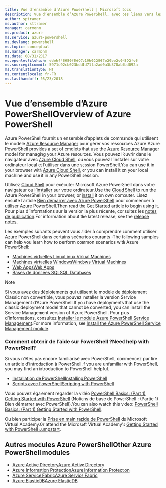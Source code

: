 ```yaml
---
title: Vue d’ensemble d’Azure PowerShell | Microsoft Docs
description: Vue d’ensemble d’Azure PowerShell, avec des liens vers les procédures d’installation et de configuration.
author: sptramer
ms.author: sttramer
manager: carmonm
ms.product: azure
ms.service: azure-powershell
ms.devlang: powershell
ms.topic: conceptual
ms.manager: carmonm
ms.date: 08/31/2017
ms.openlocfilehash: ddeb448650f5d97e10b022867e20be2c04592fe6
ms.sourcegitcommit: 5971c92cb023bdd1d71fa2ad0a3b378abfbd092a
ms.translationtype: HT
ms.contentlocale: fr-FR
ms.lasthandoff: 05/23/2018
---
```

# <a name="overview-of-azure-powershell"></a><span data-ttu-id="b0325-103">Vue d’ensemble d’Azure PowerShell</span><span class="sxs-lookup"><span data-stu-id="b0325-103">Overview of Azure PowerShell</span></span>

<span data-ttu-id="b0325-104">Azure PowerShell fournit un ensemble d’applets de commande qui utilisent le modèle [Azure Resource Manager](/azure/azure-resource-manager/resource-group-overview) pour gérer vos ressources Azure.</span><span class="sxs-lookup"><span data-stu-id="b0325-104">Azure PowerShell provides a set of cmdlets that use the [Azure Resource Manager](/azure/azure-resource-manager/resource-group-overview) model for managing your Azure resources.</span></span> <span data-ttu-id="b0325-105">Vous pouvez l’ouvrir dans le navigateur avec [Azure Cloud Shell](/azure/cloud-shell/overview), ou vous pouvez l’installer sur votre ordinateur local et l’utiliser dans une session PowerShell.</span><span class="sxs-lookup"><span data-stu-id="b0325-105">You can use it in your browser with [Azure Cloud Shell](/azure/cloud-shell/overview), or you can install it on your local machine and use it in any PowerShell session.</span></span>

<span data-ttu-id="b0325-106">Utilisez [Cloud Shell](/azure/cloud-shell/overview) pour exécuter Microsoft Azure PowerShell dans votre navigateur ou [l’installer](install-azurerm-ps.md) sur votre ordinateur.</span><span class="sxs-lookup"><span data-stu-id="b0325-106">Use the [Cloud Shell](/azure/cloud-shell/overview) to run the Azure PowerShell in your browser, or [install](install-azurerm-ps.md) it on own computer.</span></span> <span data-ttu-id="b0325-107">Lisez ensuite l’article [Bien démarrer avec Azure PowerShell](get-started-azureps.md) pour commencer à utiliser Azure PowerShell.</span><span class="sxs-lookup"><span data-stu-id="b0325-107">Then read the [Get Started](get-started-azureps.md) article to begin using it.</span></span> <span data-ttu-id="b0325-108">Pour plus d’informations sur la version la plus récente, consultez les [notes de publication](release-notes-azureps.md).</span><span class="sxs-lookup"><span data-stu-id="b0325-108">For information about the latest release, see the [release notes](release-notes-azureps.md).</span></span>

<span data-ttu-id="b0325-109">Les exemples suivants peuvent vous aider à comprendre comment utiliser Azure PowerShell dans certains scénarios courants :</span><span class="sxs-lookup"><span data-stu-id="b0325-109">The following samples can help you learn how to perform common scenarios with Azure PowerShell:</span></span>

* [<span data-ttu-id="b0325-110">Machines virtuelles Linux</span><span class="sxs-lookup"><span data-stu-id="b0325-110">Linux Virtual Machines</span></span>](/azure/virtual-machines/virtual-machines-linux-powershell-samples?toc=/powershell/azure/toc.json)
* [<span data-ttu-id="b0325-111">Machines virtuelles Windows</span><span class="sxs-lookup"><span data-stu-id="b0325-111">Windows Virtual Machines</span></span>](/azure/virtual-machines/virtual-machines-windows-powershell-samples?toc=/powershell/azure/toc.json)
* [<span data-ttu-id="b0325-112">Web Apps</span><span class="sxs-lookup"><span data-stu-id="b0325-112">Web Apps</span></span>](/azure/app-service-web/app-service-powershell-samples?toc=/powershell/azure/toc.json)
* [<span data-ttu-id="b0325-113">Bases de données SQL</span><span class="sxs-lookup"><span data-stu-id="b0325-113">SQL Databases</span></span>](/azure/sql-database/sql-database-powershell-samples?toc=/powershell/azure/toc.json)

> [!NOTE]
> <span data-ttu-id="b0325-114">Si vous avez des déploiements qui utilisent le modèle de déploiement Classic non convertible, vous pouvez installer la version Service Management d’Azure PowerShell.</span><span class="sxs-lookup"><span data-stu-id="b0325-114">If you have deployments that use the classic deployment model that cannot be converted, you can install the Service Management version of Azure PowerShell.</span></span> <span data-ttu-id="b0325-115">Pour plus d’informations, consultez [Installer le module Azure PowerShell Service Management](/powershell/azure/servicemanagement/install-azure-ps).</span><span class="sxs-lookup"><span data-stu-id="b0325-115">For more information, see [Install the Azure PowerShell Service Management module](/powershell/azure/servicemanagement/install-azure-ps).</span></span>


### <a name="need-help-with-powershell"></a><span data-ttu-id="b0325-116">Comment obtenir de l’aide sur PowerShell ?</span><span class="sxs-lookup"><span data-stu-id="b0325-116">Need help with PowerShell?</span></span>

<span data-ttu-id="b0325-117">Si vous n’êtes pas encore familiarisé avec PowerShell, commencez par lire un article d’introduction à PowerShell.</span><span class="sxs-lookup"><span data-stu-id="b0325-117">If you are unfamiliar with PowerShell, you may find an introduction to PowerShell helpful.</span></span>

* [<span data-ttu-id="b0325-118">Installation de PowerShell</span><span class="sxs-lookup"><span data-stu-id="b0325-118">Installing PowerShell</span></span>](/powershell/scripting/installing-windows-powershell)
* [<span data-ttu-id="b0325-119">Scripts avec PowerShell</span><span class="sxs-lookup"><span data-stu-id="b0325-119">Scripting with PowerShell</span></span>](/powershell/scripting/scripting-with-windows-powershell)

<span data-ttu-id="b0325-120">Vous pouvez également regarder la vidéo [PowerShell Basics: (Part 1) Getting Started with PowerShell](https://channel9.msdn.com/Blogs/Taste-of-Premier/PowerShellBasicsPart1) (Notions de base de PowerShell : (Partie 1) Bien démarrer avec PowerShell).</span><span class="sxs-lookup"><span data-stu-id="b0325-120">You can also watch this video: [PowerShell Basics: (Part 1) Getting Started with PowerShell](https://channel9.msdn.com/Blogs/Taste-of-Premier/PowerShellBasicsPart1).</span></span>

<span data-ttu-id="b0325-121">Ou bien participer la [Prise en main rapide de PowerShell](https://mva.microsoft.com/liveevents/powershell-jumpstart) de Microsoft Virtual Academy.</span><span class="sxs-lookup"><span data-stu-id="b0325-121">Or attend the Microsoft Virtual Academy's [Getting Started with PowerShell Jumpstart](https://mva.microsoft.com/liveevents/powershell-jumpstart).</span></span>

## <a name="other-azure-powershell-modules"></a><span data-ttu-id="b0325-122">Autres modules Azure PowerShell</span><span class="sxs-lookup"><span data-stu-id="b0325-122">Other Azure PowerShell modules</span></span>

* [<span data-ttu-id="b0325-123">Azure Active Directory</span><span class="sxs-lookup"><span data-stu-id="b0325-123">Azure Active Directory</span></span>](/powershell/azure/active-directory/)
* [<span data-ttu-id="b0325-124">Azure Information Protection</span><span class="sxs-lookup"><span data-stu-id="b0325-124">Azure Information Protection</span></span>](/powershell/azure/aip/)
* [<span data-ttu-id="b0325-125">Azure Service Fabric</span><span class="sxs-lookup"><span data-stu-id="b0325-125">Azure Service Fabric</span></span>](/powershell/azure/service-fabric/)
* [<span data-ttu-id="b0325-126">Azure ElasticDB</span><span class="sxs-lookup"><span data-stu-id="b0325-126">Azure ElasticDB</span></span>](/powershell/azure/elasticdbjobs/)
